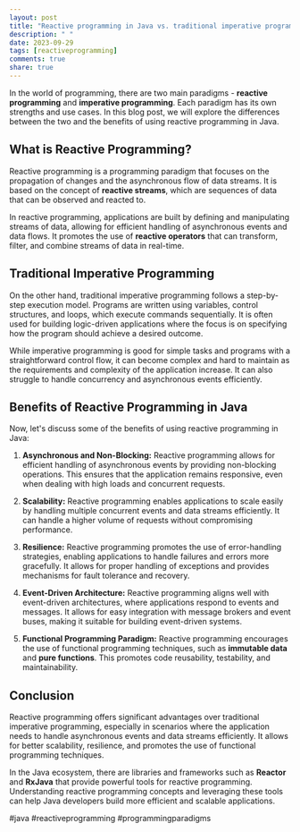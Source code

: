 ```yaml
---
layout: post
title: "Reactive programming in Java vs. traditional imperative programming"
description: " "
date: 2023-09-29
tags: [reactiveprogramming]
comments: true
share: true
---
```


In the world of programming, there are two main paradigms - **reactive programming** and **imperative programming**. Each paradigm has its own strengths and use cases. In this blog post, we will explore the differences between the two and the benefits of using reactive programming in Java.

## What is Reactive Programming?

Reactive programming is a programming paradigm that focuses on the propagation of changes and the asynchronous flow of data streams. It is based on the concept of **reactive streams**, which are sequences of data that can be observed and reacted to.

In reactive programming, applications are built by defining and manipulating streams of data, allowing for efficient handling of asynchronous events and data flows. It promotes the use of **reactive operators** that can transform, filter, and combine streams of data in real-time.

## Traditional Imperative Programming

On the other hand, traditional imperative programming follows a step-by-step execution model. Programs are written using variables, control structures, and loops, which execute commands sequentially. It is often used for building logic-driven applications where the focus is on specifying how the program should achieve a desired outcome.

While imperative programming is good for simple tasks and programs with a straightforward control flow, it can become complex and hard to maintain as the requirements and complexity of the application increase. It can also struggle to handle concurrency and asynchronous events efficiently.

## Benefits of Reactive Programming in Java

Now, let's discuss some of the benefits of using reactive programming in Java:

1. **Asynchronous and Non-Blocking:** Reactive programming allows for efficient handling of asynchronous events by providing non-blocking operations. This ensures that the application remains responsive, even when dealing with high loads and concurrent requests.

2. **Scalability:** Reactive programming enables applications to scale easily by handling multiple concurrent events and data streams efficiently. It can handle a higher volume of requests without compromising performance.

3. **Resilience:** Reactive programming promotes the use of error-handling strategies, enabling applications to handle failures and errors more gracefully. It allows for proper handling of exceptions and provides mechanisms for fault tolerance and recovery.

4. **Event-Driven Architecture:** Reactive programming aligns well with event-driven architectures, where applications respond to events and messages. It allows for easy integration with message brokers and event buses, making it suitable for building event-driven systems.

5. **Functional Programming Paradigm:** Reactive programming encourages the use of functional programming techniques, such as **immutable data** and **pure functions**. This promotes code reusability, testability, and maintainability.

## Conclusion

Reactive programming offers significant advantages over traditional imperative programming, especially in scenarios where the application needs to handle asynchronous events and data streams efficiently. It allows for better scalability, resilience, and promotes the use of functional programming techniques.

In the Java ecosystem, there are libraries and frameworks such as **Reactor** and **RxJava** that provide powerful tools for reactive programming. Understanding reactive programming concepts and leveraging these tools can help Java developers build more efficient and scalable applications.

#java #reactiveprogramming #programmingparadigms